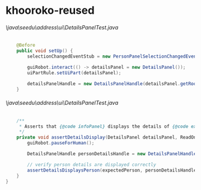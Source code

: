 # khooroko-reused
###### \java\seedu\address\ui\DetailsPanelTest.java
``` java
    @Before
    public void setUp() {
        selectionChangedEventStub = new PersonPanelSelectionChangedEvent(new PersonCard(ALICE, 0));

        guiRobot.interact(() -> detailsPanel = new DetailsPanel());
        uiPartRule.setUiPart(detailsPanel);

        detailsPanelHandle = new DetailsPanelHandle(detailsPanel.getRoot());
    }

```
###### \java\seedu\address\ui\DetailsPanelTest.java
``` java
    /**
     * Asserts that {@code infoPanel} displays the details of {@code expectedPerson} correctly.
     */
    private void assertDetailsDisplay(DetailsPanel detailsPanel, ReadOnlyPerson expectedPerson) {
        guiRobot.pauseForHuman();

        DetailsPanelHandle personDetailsHandle = new DetailsPanelHandle(detailsPanel.getRoot());

        // verify person details are displayed correctly
        assertDetailsDisplaysPerson(expectedPerson, personDetailsHandle);
    }
}
```
